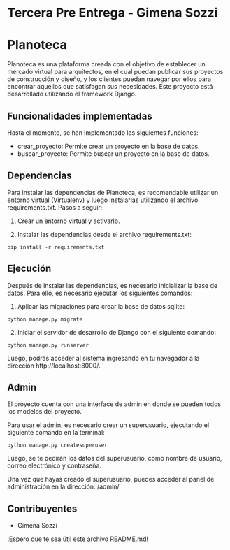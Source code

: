 # Tercera Pre Entrega - Gimena Sozzi
# Planoteca

Planoteca es una plataforma creada con el objetivo de establecer un mercado virtual para arquitectos, en el cual puedan publicar sus proyectos de construcción y diseño, y los clientes puedan navegar por ellos para encontrar aquellos que satisfagan sus necesidades. Este proyecto está desarrollado utilizando el framework Django.
## Funcionalidades implementadas

Hasta el momento, se han implementado las siguientes funciones:

- crear_proyecto: Permite crear un proyecto en la base de datos.
- buscar_proyecto: Permite buscar un proyecto en la base de datos.

## Dependencias

Para instalar las dependencias de Planoteca, es recomendable utilizar un entorno virtual (Virtualenv) y luego instalarlas utilizando el archivo requirements.txt. Pasos a seguir:

1. Crear un entorno virtual y activarlo.

2. Instalar las dependencias desde el archivo requirements.txt:

`pip install -r requirements.txt`

## Ejecución

Después de instalar las dependencias, es necesario inicializar la base de datos. Para ello, es necesario ejecutar los siguientes comandos:

1. Aplicar las migraciones para crear la base de datos sqlite:

`python manage.py migrate`

2. Iniciar el servidor de desarrollo de Django con el siguiente comando:

`python manage.py runserver`

Luego, podrás acceder al sistema ingresando en tu navegador a la dirección http://localhost:8000/.

## Admin

El proyecto cuenta con una interface de admin en donde se pueden todos los modelos del proyecto.

Para usar el admin, es necesario crear un superusuario, ejecutando el siguiente comando en la terminal:

`python manage.py createsuperuser`

Luego, se te pedirán los datos del superusuario, como nombre de usuario, correo electrónico y contraseña.

Una vez que hayas creado el superusuario, puedes acceder al panel de administración en la dirección: /admin/

## Contribuyentes

- Gimena Sozzi

¡Espero que te sea útil este archivo README.md!
